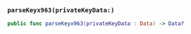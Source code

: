 ### `parseKeyx963(privateKeyData:)`

```swift
public func parseKeyx963(privateKeyData : Data) -> Data?
```
